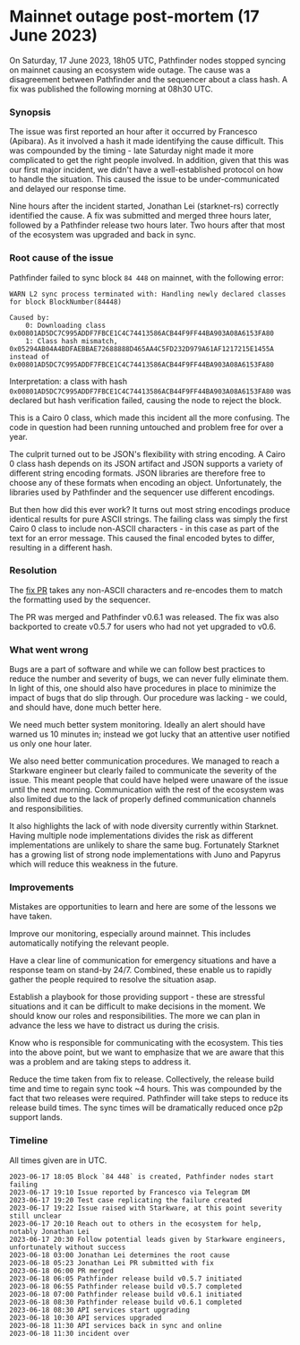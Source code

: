 # Mainnet outage post-mortem (17 June 2023)

On Saturday, 17 June 2023, 18h05 UTC, Pathfinder nodes stopped syncing on mainnet causing an ecosystem wide outage. The cause was a disagreement between Pathfinder and the sequencer about a class hash. A fix was published the following morning at 08h30 UTC.

### Synopsis

The issue was first reported an hour after it occurred by Francesco (Apibara). As it involved a hash it made identifying the cause difficult. This was compounded by the timing - late Saturday night made it more complicated to get the right people involved. In addition, given that this was our first major incident, we didn't have a well-established protocol on how to handle the situation. This caused the issue to be under-communicated and delayed our response time.

Nine hours after the incident started, Jonathan Lei (starknet-rs) correctly identified the cause. A fix was submitted and merged three hours later, followed by a Pathfinder release two hours later. Two hours after that most of the ecosystem was upgraded and back in sync.

### Root cause of the issue

Pathfinder failed to sync block `84 448` on mainnet, with the following error:

```
WARN L2 sync process terminated with: Handling newly declared classes for block BlockNumber(84448)

Caused by:
    0: Downloading class 0x00801AD5DC7C995ADDF7FBCE1C4C74413586ACB44F9FF44BA903A08A6153FA80
    1: Class hash mismatch, 0x05294AB04A4BDFAEBBAE72688888D465AA4C5FD232D979A61AF1217215E1455A instead of 0x00801AD5DC7C995ADDF7FBCE1C4C74413586ACB44F9FF44BA903A08A6153FA80
```

Interpretation: a class with hash `0x00801AD5DC7C995ADDF7FBCE1C4C74413586ACB44F9FF44BA903A08A6153FA80` was declared but hash verification failed, causing the node to reject the block.

This is a Cairo 0 class, which made this incident all the more confusing. The code in question had been running untouched and problem free for over a year.

The culprit turned out to be JSON's flexibility with string encoding. A Cairo 0 class hash depends on its JSON artifact and JSON supports a variety of different string encoding formats. JSON libraries are therefore free to choose any of these formats when encoding an object. Unfortunately, the libraries used by Pathfinder and the sequencer use different encodings.

But then how did this ever work? It turns out most string encodings produce identical results for pure ASCII strings. The failing class was simply the first Cairo 0 class to include non-ASCII characters - in this case as part of the text for an error message. This caused the final encoded bytes to differ, resulting in a different hash.

### Resolution

The [fix PR](https://github.com/eqlabs/pathfinder/pull/1142) takes any non-ASCII characters and re-encodes them to match the formatting used by the sequencer. 

The PR was merged and Pathfinder v0.6.1 was released. The fix was also backported to create v0.5.7 for users who had not yet upgraded to v0.6.

### What went wrong

Bugs are a part of software and while we can follow best practices to reduce the number and severity of bugs, we can never fully eliminate them. In light of this, one should also have procedures in place to minimize the impact of bugs that do slip through. Our procedure was lacking - we could, and should have, done much better here.

We need much better system monitoring. Ideally an alert should have warned us 10 minutes in; instead we got lucky that an attentive user notified us only one hour later.

We also need better communication procedures. We managed to reach a Starkware engineer but clearly failed to communicate the severity of the issue. This meant people that could have helped were unaware of the issue until the next morning. Communication with the rest of the ecosystem was also limited due to the lack of properly defined communication channels and responsibilities.

It also highlights the lack of with node diversity currently within Starknet. Having multiple node implementations divides the risk as different implementations are unlikely to share the same bug. Fortunately Starknet has a growing list of strong node implementations with Juno and Papyrus which will reduce this weakness in the future.

### Improvements

Mistakes are opportunities to learn and here are some of the lessons we have taken.

Improve our monitoring, especially around mainnet. This includes automatically notifying the relevant people.

Have a clear line of communication for emergency situations and have a response team on stand-by 24/7. Combined, these enable us to rapidly gather the people required to resolve the situation asap.

Establish a playbook for those providing support - these are stressful situations and it can be difficult to make decisions in the moment. We should know our roles and responsibilities. The more we can plan in advance the less we have to distract us during the crisis.

Know who is responsible for communicating with the ecosystem. This ties into the above point, but we want to emphasize that we are aware that this was a problem and are taking steps to address it.

Reduce the time taken from fix to release. Collectively, the release build time and time to regain sync took ~4 hours. This was compounded by the fact that two releases were required. Pathfinder will take steps to reduce its release build times. The sync times will be dramatically reduced once p2p support lands.

### Timeline

All times given are in UTC.

```
2023-06-17 18:05 Block `84 448` is created, Pathfinder nodes start failing
2023-06-17 19:10 Issue reported by Francesco via Telegram DM
2023-06-17 19:20 Test case replicating the failure created
2023-06-17 19:22 Issue raised with Starkware, at this point severity still unclear
2023-06-17 20:10 Reach out to others in the ecosystem for help, notably Jonathan Lei
2023-06-17 20:30 Follow potential leads given by Starkware engineers, unfortunately without success
2023-06-18 03:00 Jonathan Lei determines the root cause
2023-06-18 05:23 Jonathan Lei PR submitted with fix
2023-06-18 06:00 PR merged
2023-06-18 06:05 Pathfinder release build v0.5.7 initiated 
2023-06-18 06:55 Pathfinder release build v0.5.7 completed 
2023-06-18 07:00 Pathfinder release build v0.6.1 initiated 
2023-06-18 08:30 Pathfinder release build v0.6.1 completed 
2023-06-18 08:30 API services start upgrading
2023-06-18 10:30 API services upgraded
2023-06-18 11:30 API services back in sync and online
2023-06-18 11:30 incident over
```